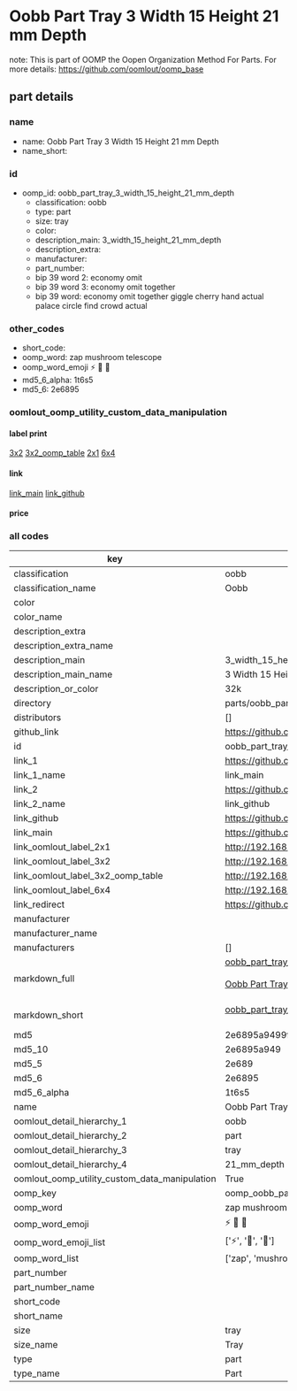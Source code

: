 # Oobb Part Tray 3 Width 15 Height 21 mm Depth  

note: This is part of OOMP the Oopen Organization Method For Parts. For more details: https://github.com/oomlout/oomp_base

##  part details
  







### name
* name: Oobb Part Tray 3 Width 15 Height 21 mm Depth
* name_short: 
### id
* oomp_id: oobb_part_tray_3_width_15_height_21_mm_depth
  * classification: oobb
  * type: part
  * size: tray
  * color: 
  * description_main: 3_width_15_height_21_mm_depth
  * description_extra: 
  * manufacturer: 
  * part_number: 
  * bip 39 word 2: economy omit
  * bip 39 word 3: economy omit together
  * bip 39 word: economy omit together giggle cherry hand actual palace circle find crowd actual

### other_codes
* short_code: 
* oomp_word: zap mushroom telescope
* oomp_word_emoji :zap: :mushroom: :telescope:
* md5_6_alpha: 1t6s5
* md5_6: 2e6895






### oomlout_oomp_utility_custom_data_manipulation
#### label print
[3x2](http://192.168.1.245:1112/?label=oomp%201t6s5)
[3x2_oomp_table](http://192.168.1.108:1112/?label=oomp%201t6s5)
[2x1](http://192.168.1.242:1112/?label=oomp%201t6s5)
[6x4](http://192.168.1.55:1112/?label=oomp%201t6s5)    

#### link

[link_main](https://github.com/oomlout/oomlout_oomp_version_1_messy/tree/main/parts/oobb_part_tray_3_width_15_height_21_mm_depth) [link_github](https://github.com/oomlout/oomlout_oomp_version_1_messy/tree/main/parts/oobb_part_tray_3_width_15_height_21_mm_depth)                             

#### price







### all codes 
| key | value |  
| --- | --- |  
| classification | oobb |  
| classification_name | Oobb |  
| color |  |  
| color_name |  |  
| description_extra |  |  
| description_extra_name |  |  
| description_main | 3_width_15_height_21_mm_depth |  
| description_main_name | 3 Width 15 Height 21 mm Depth |  
| description_or_color | 32k |  
| directory | parts/oobb_part_tray_3_width_15_height_21_mm_depth |  
| distributors | [] |  
| github_link | https://github.com/oomlout/oomlout_oomp_part_src/tree/main/parts/oobb_part_tray_3_width_15_height_21_mm_depth |  
| id | oobb_part_tray_3_width_15_height_21_mm_depth |  
| link_1 | https://github.com/oomlout/oomlout_oomp_version_1_messy/tree/main/parts/oobb_part_tray_3_width_15_height_21_mm_depth |  
| link_1_name | link_main |  
| link_2 | https://github.com/oomlout/oomlout_oomp_version_1_messy/tree/main/parts/oobb_part_tray_3_width_15_height_21_mm_depth |  
| link_2_name | link_github |  
| link_github | https://github.com/oomlout/oomlout_oomp_version_1_messy/tree/main/parts/oobb_part_tray_3_width_15_height_21_mm_depth |  
| link_main | https://github.com/oomlout/oomlout_oomp_version_1_messy/tree/main/parts/oobb_part_tray_3_width_15_height_21_mm_depth |  
| link_oomlout_label_2x1 | http://192.168.1.242:1112/?label=oomp%201t6s5 |  
| link_oomlout_label_3x2 | http://192.168.1.245:1112/?label=oomp%201t6s5 |  
| link_oomlout_label_3x2_oomp_table | http://192.168.1.108:1112/?label=oomp%201t6s5 |  
| link_oomlout_label_6x4 | http://192.168.1.55:1112/?label=oomp%201t6s5 |  
| link_redirect | https://github.com/oomlout/oomlout_oomp_version_1_messy/tree/main/parts/oobb_part_tray_3_width_15_height_21_mm_depth |  
| manufacturer |  |  
| manufacturer_name |  |  
| manufacturers | [] |  
| markdown_full | [oobb_part_tray_3_width_15_height_21_mm_depth](none)<br>[](none)<br>[Oobb Part Tray 3 Width 15 Height 21 Mm Depth](none)<br><br> |  
| markdown_short | [oobb_part_tray_3_width_15_height_21_mm_depth](none)<br><br> |  
| md5 | 2e6895a9499f205da313b61fc7669a31 |  
| md5_10 | 2e6895a949 |  
| md5_5 | 2e689 |  
| md5_6 | 2e6895 |  
| md5_6_alpha | 1t6s5 |  
| name | Oobb Part Tray 3 Width 15 Height 21 mm Depth |  
| oomlout_detail_hierarchy_1 | oobb |  
| oomlout_detail_hierarchy_2 | part |  
| oomlout_detail_hierarchy_3 | tray |  
| oomlout_detail_hierarchy_4 | 21_mm_depth |  
| oomlout_oomp_utility_custom_data_manipulation | True |  
| oomp_key | oomp_oobb_part_tray_3_width_15_height_21_mm_depth |  
| oomp_word | zap mushroom telescope |  
| oomp_word_emoji | :zap: :mushroom: :telescope: |  
| oomp_word_emoji_list | [':zap:', ':mushroom:', ':telescope:'] |  
| oomp_word_list | ['zap', 'mushroom', 'telescope'] |  
| part_number |  |  
| part_number_name |  |  
| short_code |  |  
| short_name |  |  
| size | tray |  
| size_name | Tray |  
| type | part |  
| type_name | Part |  
